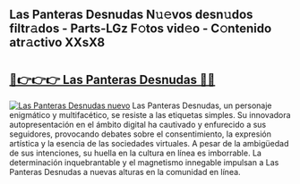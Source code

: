 ## Las Panteras Desnudas N𝚞𝚎vos desn𝚞dos filtr𝚊dos - Parts-LGz F𝚘tos vid𝚎o - C𝚘ntenido atr𝚊ctivo XXsX8

# <h2><a href="http://mb2k5fb.tromn.icu/?c=Las+Panteras+Desnudas">🔗👉👉👉 Las Panteras Desnudas 🔗🔗</a></h2>

[![Las Panteras Desnudas nuevo](https://i.imgur.com/pEAQMta.gif)](http://mb2k5fb.tromn.icu/?c=Las+Panteras+Desnudas)
Las Panteras Desnudas, un personaje enigmático y multifacético, se resiste a las etiquetas simples. Su innovadora autopresentación en el ámbito digital ha cautivado y enfurecido a sus seguidores, provocando debates sobre el consentimiento, la expresión artística y la esencia de las sociedades virtuales. A pesar de la ambigüedad de sus intenciones, su huella en la cultura en línea es imborrable. La determinación inquebrantable y el magnetismo innegable impulsan a Las Panteras Desnudas a nuevas alturas en la comunidad en línea.
